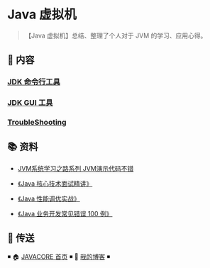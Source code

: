 # Java 虚拟机

> 【Java 虚拟机】总结、整理了个人对于 JVM 的学习、应用心得。

## 📖 内容


### [JDK 命令行工具](jvm-cli-tools.md)

### [JDK GUI 工具](jvm-gui-tools.md)

### [TroubleShooting](trouble-shooting.md)

## 📚 资料
- [JVM系统学习之路系列  JVM演示代码不错](https://github.com/mtcarpenter/JavaTutorial)  

- [《Java 核心技术面试精讲》](https://time.geekbang.org/column/intro/82)
- [《Java 性能调优实战》](https://time.geekbang.org/column/intro/100028001)
- [《Java 业务开发常见错误 100 例》](https://time.geekbang.org/column/intro/100047701)


## 🚪 传送

◾ 🏠 [JAVACORE 首页](https://github.com/dunwu/javacore) ◾ 🎯 [我的博客](https://github.com/dunwu/blog) ◾
